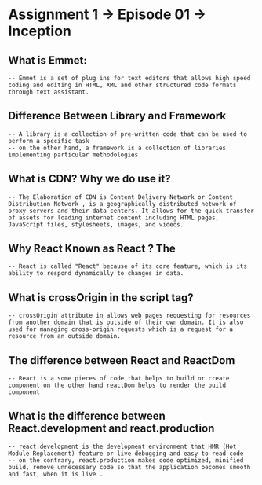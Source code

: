 # Assignment 1 -> Episode 01 -> Inception

## What is Emmet:

    -- Emmet is a set of plug ins for text editors that allows high speed coding and editing in HTML, XML and other structured code formats through text assistant.

## Difference Between Library and Framework

    -- A library is a collection of pre-written code that can be used to perform a specific task
    -- on the other hand, a framework is a collection of libraries implementing particular methodologies

## What is CDN? Why we do use it?

    -- The Elaboration of CDN is Content Delivery Network or Content Distribution Network , is a geographically distributed network of proxy servers and their data centers. It allows for the quick transfer of assets for loading internet content including HTML pages, JavaScript files, stylesheets, images, and videos.

## Why React Known as React ? The

    -- React is called "React" because of its core feature, which is its ability to respond dynamically to changes in data.

## What is crossOrigin in the script tag?

    -- crossOrigin attribute in allows web pages requesting for resources from another domain that is outside of their own domain. It is also used for managing cross-origin requests which is a request for a resource from an outside domain.

## The difference between React and ReactDom

    -- React is a some pieces of code that helps to build or create component on the other hand reactDom helps to render the build component

## What is the difference between React.development and react.production

    -- react.development is the development environment that HMR (Hot Module Replacement) feature or live debugging and easy to read code
    -- on the contrary, react.production makes code optimized, minified build, remove unnecessary code so that the application becomes smooth and fast, when it is live .

